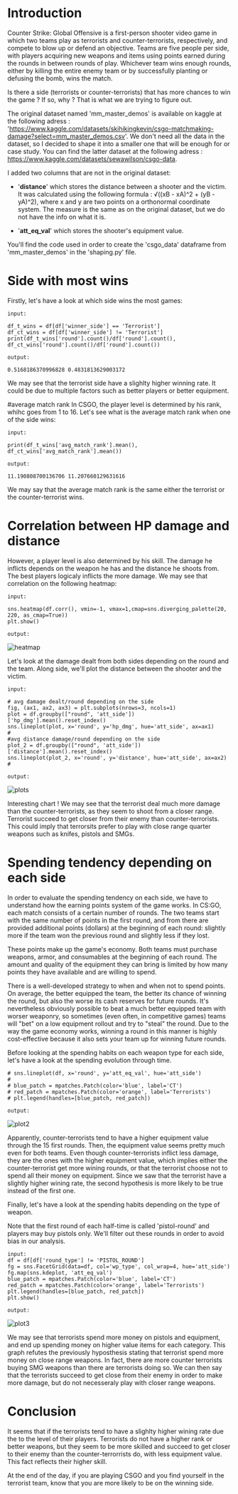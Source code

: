 # Introduction
Counter Strike: Global Offensive is a first-person shooter video game in which two teams play as terrorists and counter-terrorists, respectively, and compete to blow up 
or defend an objective. Teams are five people per side, with players acquiring new weapons and items using points earned during the rounds in between rounds of play. 
Whichever team wins enough rounds, either by killing the entire enemy team or by successfully planting or defusing the bomb, wins the match.

Is there a side (terrorists or counter-terrorists) that has more chances to win the game ? If so, why ? That is what we are trying to figure out.

The original dataset named 'mm_master_demos' is available on kaggle at the following adress : 'https://www.kaggle.com/datasets/skihikingkevin/csgo-matchmaking-damage?select=mm_master_demos.csv'.
We don't need all the data in the dataset, so I decided to shape it into a smaller one that will be enough for or case study. You can find the latter dataset at 
the following adress : https://www.kaggle.com/datasets/sewawilson/csgo-data.

I added two columns that are not in the original dataset:
  - '**distance**' which stores the distance between a shooter and the victim. It was calculated using the following formula : √((xB - xA)^2 + (yB - yA)^2), where x and y are
  two points on a orthonormal coordinate system. The measure is the same as on the original dataset, but we do not have the info on what it is.
  
  - '**att_eq_val**' which stores the shooter's equipment value.
 
You'll find the code used in order to create the 'csgo_data' dataframe from 'mm_master_demos' in the 'shaping.py' file.

  
 
# Side with most wins
Firstly, let's have a look at which side wins the most games:
```
input:

df_t_wins = df[df['winner_side'] == 'Terrorist']
df_ct_wins = df[df['winner_side'] != 'Terrorist']
print(df_t_wins['round'].count()/df['round'].count(), df_ct_wins['round'].count()/df['round'].count())
```
```
output:

0.5168186370996828 0.4831813629003172
```

We may see that the terrorist side have a slighlty higher winning rate. It could be due to multiple factors such as better players or better equipment.
  
#average match rank
In CSGO, the player level is determined by his rank, whihc goes from 1 to 16. Let's see what is the average match rank when one of the side wins:
```
input:

print(df_t_wins['avg_match_rank'].mean(), df_ct_wins['avg_match_rank'].mean())
```
```
output:

11.190808700136706 11.207660129631616
```

We may say that the average match rank is the same either the terrorist or the counter-terrorist wins. 

# Correlation between HP damage and distance 
However, a player level is also determined by his skill.
The damage he inflicts depends on the weapon he has and the distance he shoots from. The best players logicaly inflicts the more damage. We may see that correlation
on the following heatmap:
```
input:

sns.heatmap(df.corr(), vmin=-1, vmax=1,cmap=sns.diverging_palette(20, 220, as_cmap=True))
plt.show()
```
```
output:
```
![heatmap](https://user-images.githubusercontent.com/117467104/215442650-b077fd9c-1810-4c3e-b35c-e44456a6e1f6.png)


Let's look at the damage dealt from both sides depending on the round and the team. Along side, we'll plot the distance between the shooter and the victim.
```
input:

# avg damage dealt/round depending on the side
fig, (ax1, ax2, ax3) = plt.subplots(nrows=3, ncols=1)
plot = df.groupby(["round", 'att_side'])['hp_dmg'].mean().reset_index()
sns.lineplot(plot, x='round', y='hp_dmg', hue='att_side', ax=ax1)
#
#avg distance damage/round depending on the side
plot_2 = df.groupby(["round", 'att_side'])['distance'].mean().reset_index()
sns.lineplot(plot_2, x='round', y='distance', hue='att_side', ax=ax2)
#
```
```
output:
```
![plots](https://user-images.githubusercontent.com/117467104/215444608-2bf40611-7795-4261-aa70-806c6d623c2c.png)

Interesting chart ! We may see that the terrorist deal much more damage than the counter-terrorists, as they seem to shoot from a closer range. Terrorist succeed to get closer from their enemy than counter-terrorists. This could imply that terrorsits prefer to play with close range quarter weapons such as knifes, pistols and SMGs.

# Spending tendency depending on each side
In order to evaluate the spending tendency on each side, we have to understand how the earning points system of the game works.
In CS:GO, each match consists of a certain number of rounds. The two teams start with the same number of points in the first round, and from there are provided additional points (dollars) at the beginning of each round: slightly more if the team won the previous round and slightly less if they lost.

These points make up the game's economy. Both teams must purchase weapons, armor, and consumables at the beginning of each round. The amount and quality of the equipment they can bring is limited by how many points they have available and are willing to spend.

There is a well-developed strategy to when and when not to spend points. On average, the better equipped the team, the better its chance of winning the round, but also the worse its cash reserves for future rounds. It's nevertheless obviously possible to beat a much better equipped team with worser weaponry, so sometimes (even often, in competitive games) teams will "bet" on a low equipment rollout and try to "steal" the round. Due to the way the game economy works, winning a round in this manner is highly cost-effective because it also sets your team up for winning future rounds.

Before looking at the spending habits on each weapon type for each side, let's have a look at the spending evolution through time.

```
# sns.lineplot(df, x='round', y='att_eq_val', hue='att_side')
#
# blue_patch = mpatches.Patch(color='blue', label='CT')
# red_patch = mpatches.Patch(color='orange', label='Terrorists')
# plt.legend(handles=[blue_patch, red_patch])
```
```
output:
```
![plot2](https://user-images.githubusercontent.com/117467104/215461071-d2794cdd-a085-49f6-a78d-c7731e582c0e.png)



Apparently, counter-terrorists tend to have a higher equipment value through the 15 first rounds. Then, the equipment value seems pretty much even for both teams. 
Even though counter-terrorists inflict less damage, they are the ones with the higher equipment value, which implies either the counter-terrorist get more wining rounds, or that the terrorist choose not to spend all their money on equipment. Since we saw that the terrorist have a slightly higher wining rate, the second hypothesis is more likely to be true instead of the first one.

Finally, let's have a look at the spending habits depending on the type of weapon.

Note that the first round of each half-time is called 'pistol-round' and players may buy pistols only. We'll filter out these rounds in order to avoid bias in our
analysis.
```
input:
df = df[df['round_type'] != 'PISTOL_ROUND']
fg = sns.FacetGrid(data=df, col='wp_type', col_wrap=4, hue='att_side')
fg.map(sns.kdeplot, 'att_eq_val')
blue_patch = mpatches.Patch(color='blue', label='CT')
red_patch = mpatches.Patch(color='orange', label='Terrorists')
plt.legend(handles=[blue_patch, red_patch])
plt.show()
```
```
output:
```
![plot3](https://user-images.githubusercontent.com/117467104/215450170-ddadecd3-c29d-4579-bdca-4eab4b2f785b.png)

We may see that terrorists spend more money on pistols and equipment, and end up spending money on higher value items for each category. This graph refutes the previously hyposthesis stating that terrorist spend more money on close range weapons. In fact, there are more counter terrorists buying SMG weapons than there are terrorists doing so. We can then say that the terrorists succeed to get close from their enemy in order to make more damage, but do not necesseraly play with closer range weapons.


# Conclusion
It seems that if the terrorists tend to have a slighlty higher wining rate due the to the level of their players. Terrorists do not have a higher rank or better weapons, but they seem to be more skilled and succeed to get closer to their enemy than the counter-terrorrists do, with less equipment value. This fact reflects their higher skill.

At the end of the day, if you are playing CSGO and you find yourself in the terrorist team, know that you are more likely to be on the winning side.









